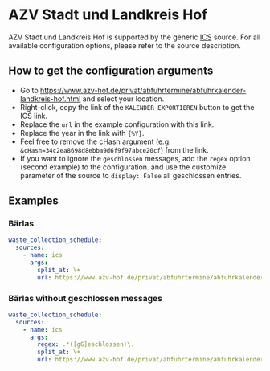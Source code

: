 # AZV Stadt und Landkreis Hof

AZV Stadt und Landkreis Hof is supported by the generic [ICS](/doc/source/ics.md) source. For all available configuration options, please refer to the source description.


## How to get the configuration arguments

- Go to <https://www.azv-hof.de/privat/abfuhrtermine/abfuhrkalender-landkreis-hof.html> and select your location.  
- Right-click, copy the link of the `KALENDER EXPORTIEREN` button to get the ICS link.
- Replace the `url` in the example configuration with this link.
- Replace the year in the link with `{%Y}`.
- Feel free to remove the cHash argument (e.g. `&cHash=34c2ea8698d8ebba9d6f9f97abce20cf`) from the link.
- If you want to ignore the `geschlossen` messages, add the `regex` option (second example) to the configuration. and use the customize parameter of the source to `display: False` all geschlossen entries. 

## Examples

### Bärlas

```yaml
waste_collection_schedule:
  sources:
    - name: ics
      args:
        split_at: \+
        url: https://www.azv-hof.de/privat/abfuhrtermine/abfuhrkalender-landkreis-hof.html?tx_abfuhrkalender_abfuhrkalender%5Baction%5D=list&tx_abfuhrkalender_abfuhrkalender%5Bansicht%5D=ico&tx_abfuhrkalender_abfuhrkalender%5Bcontroller%5D=Land&tx_abfuhrkalender_abfuhrkalender%5Bjahr%5D={%Y}&tx_abfuhrkalender_abfuhrkalender%5Bort%5D=24&tx_abfuhrkalender_abfuhrkalender%5Bstrasse%5D=&tx_abfuhrkalender_abfuhrkalender%5Btonnenwahl%5D%5Ba%5D=1&tx_abfuhrkalender_abfuhrkalender%5Btonnenwahl%5D%5Bb%5D=1&tx_abfuhrkalender_abfuhrkalender%5Btonnenwahl%5D%5Bg1%5D=0&tx_abfuhrkalender_abfuhrkalender%5Btonnenwahl%5D%5Bg2%5D=0&tx_abfuhrkalender_abfuhrkalender%5Btonnenwahl%5D%5Bp%5D=1&tx_abfuhrkalender_abfuhrkalender%5Btonnenwahl%5D%5Br%5D=1&tx_abfuhrkalender_abfuhrkalender%5Btonnenwahl%5D%5Bw%5D=1&tx_abfuhrkalender_abfuhrkalender%5Btonnenwahl%5D%5Bx%5D=1&tx_abfuhrkalender_abfuhrkalender%5Btonnenwahl%5D%5By%5D=1&tx_abfuhrkalender_abfuhrkalender%5Btonnenwahl%5D%5Bz%5D=1&
```
### Bärlas without geschlossen messages

```yaml
waste_collection_schedule:
  sources:
    - name: ics
      args:
        regex: .*([gG]eschlossen)\.
        split_at: \+
        url: https://www.azv-hof.de/privat/abfuhrtermine/abfuhrkalender-landkreis-hof.html?tx_abfuhrkalender_abfuhrkalender%5Baction%5D=list&tx_abfuhrkalender_abfuhrkalender%5Bansicht%5D=ico&tx_abfuhrkalender_abfuhrkalender%5Bcontroller%5D=Land&tx_abfuhrkalender_abfuhrkalender%5Bjahr%5D={%Y}&tx_abfuhrkalender_abfuhrkalender%5Bort%5D=24&tx_abfuhrkalender_abfuhrkalender%5Bstrasse%5D=&tx_abfuhrkalender_abfuhrkalender%5Btonnenwahl%5D%5Ba%5D=1&tx_abfuhrkalender_abfuhrkalender%5Btonnenwahl%5D%5Bb%5D=1&tx_abfuhrkalender_abfuhrkalender%5Btonnenwahl%5D%5Bg1%5D=0&tx_abfuhrkalender_abfuhrkalender%5Btonnenwahl%5D%5Bg2%5D=0&tx_abfuhrkalender_abfuhrkalender%5Btonnenwahl%5D%5Bp%5D=1&tx_abfuhrkalender_abfuhrkalender%5Btonnenwahl%5D%5Br%5D=1&tx_abfuhrkalender_abfuhrkalender%5Btonnenwahl%5D%5Bw%5D=1&tx_abfuhrkalender_abfuhrkalender%5Btonnenwahl%5D%5Bx%5D=1&tx_abfuhrkalender_abfuhrkalender%5Btonnenwahl%5D%5By%5D=1&tx_abfuhrkalender_abfuhrkalender%5Btonnenwahl%5D%5Bz%5D=1&
```
